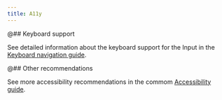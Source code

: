 ```yaml
---
title: A11y
---
```


@## Keyboard support

See detailed information about the keyboard support for the Input in the [Keyboard navigation guide](/core-principles/a11y/a11y-keyboard/#a55218).

@## Other recommendations

See more accessibility recommendations in the commom [Accessibility guide](/core-principles/a11y/).
